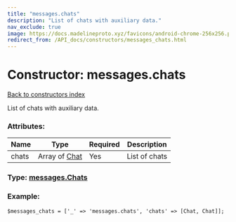 ```yaml
---
title: "messages.chats"
description: "List of chats with auxiliary data."
nav_exclude: true
image: https://docs.madelineproto.xyz/favicons/android-chrome-256x256.png
redirect_from: /API_docs/constructors/messages_chats.html
---
```

# Constructor: messages.chats  
[Back to constructors index](/API_docs/constructors/index.html)



List of chats with auxiliary data.

### Attributes:

| Name     |    Type       | Required | Description |
|----------|---------------|----------|-------------|
|chats|Array of [Chat](/API_docs/types/Chat.html) | Yes|List of chats|



### Type: [messages.Chats](/API_docs/types/messages.Chats.html)


### Example:

```
$messages_chats = ['_' => 'messages.chats', 'chats' => [Chat, Chat]];
```  

